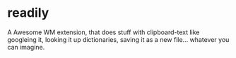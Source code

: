 readily
=======

A Awesome WM extension, that does stuff with clipboard-text like googleing it, looking it up dictionaries, saving it as a new file... whatever you can imagine.

